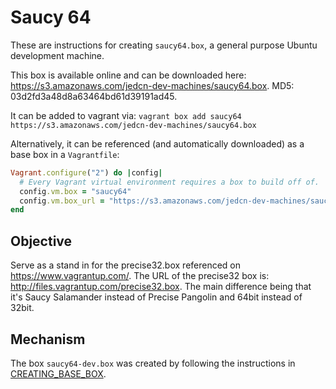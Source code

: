 # Saucy 64

These are instructions for creating `saucy64.box`, a general purpose
Ubuntu development machine.

This box is available online and can be downloaded here:
https://s3.amazonaws.com/jedcn-dev-machines/saucy64.box. MD5:
03d2fd3a48d8a63464bd61d39191ad45.

It can be added to vagrant via: `vagrant box add saucy64
https://s3.amazonaws.com/jedcn-dev-machines/saucy64.box`

Alternatively, it can be referenced (and automatically downloaded) as
a base box in a `Vagrantfile`:

```ruby
Vagrant.configure("2") do |config|
  # Every Vagrant virtual environment requires a box to build off of.
  config.vm.box = "saucy64"
  config.vm.box_url = "https://s3.amazonaws.com/jedcn-dev-machines/saucy64.box"
end
```

## Objective

Serve as a stand in for the precise32.box referenced on
https://www.vagrantup.com/. The URL of the precise32 box is:
http://files.vagrantup.com/precise32.box. The main difference being
that it's Saucy Salamander instead of Precise Pangolin and 64bit
instead of 32bit.

## Mechanism

The box `saucy64-dev.box` was created by following the instructions in
[CREATING_BASE_BOX][CREATING_BASE_BOX].

[CREATING_BASE_BOX]: CREATING_BASE_BOX.org
